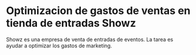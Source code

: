 # Optimizacion de gastos de ventas en tienda de entradas Showz
Showz es una empresa de venta de entradas de eventos. La tarea es ayudar a optimizar los gastos de marketing.
